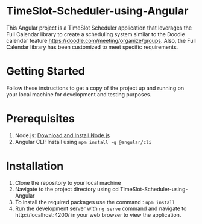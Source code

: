 # TimeSlot-Scheduler-using-Angular

This Angular project is a TimeSlot Scheduler application that leverages the Full Calendar library to create a scheduling system similar to the Doodle calendar feature https://doodle.com/meeting/organize/groups. Also, the Full Calendar library has been customized to meet specific requirements.

# Getting Started

Follow these instructions to get a copy of the project up and running on your local machine for development and testing purposes.

# Prerequisites
1. Node.js: [Download and Install Node.js](https://nodejs.org/)
2. Angular CLI: Install using `npm install -g @angular/cli`

# Installation
1. Clone the repository to your local machine
2. Navigate to the project directory using cd TimeSlot-Scheduler-using-Angular
3. To install the required packages use the command : `npm install`
4. Run the development server with `ng serve` command and navigate to http://localhost:4200/ in your web browser to view the application.
